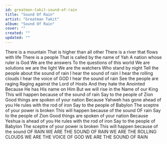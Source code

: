 ```yaml
---
id: greatman-takit-sound-of-rain
title: "Sound Of Rain"
artist: "Greatman Takit"
album: "Sound Of Rain"
cover: ""
created: ""
updated: ""
---
```


There is a mountain
That is higher than all other
There is a river
that flows with life
There is a people
That is called by the name of Yah
A nation whose ruler is God
We are the answers
To the questions of this world
We are solutions
we are the light
We are the watchers
Who stand by night
Tell the people about the sound of rain
I hear the sound of rain
I hear the rolling clouds
I hear the voice of GOD
I hear the sound of rain
See the people are raging
Raging against the Lord of Hosts
And they hate the Anointed
Because He has His name on Him
But we will rise
in the Name of our King
This will happen because of the sound of rain
Say to the people of Zion
Good things are spoken of your nation
Because Yahweh has gone ahead of you
He rules with the rod of iron
Say to the people of Babylon
The sceptre of your power is broken
This will happen because of the sound OF rain
Say to the people of Zion
Good things are spoken of your nation
Because Yeshua is ahead of you
He rules with the rod of iron
Say to the people of Babylon
The sceptre of your power is broken
This will happen because of the sound OF RAIN
WE ARE THE SOUND OF RAIN
WE ARE THE ROLLING CLOUDS
WE ARE THE VOICE OF GOD
WE ARE THE SOUND OF RAIN
